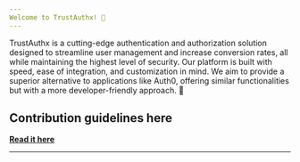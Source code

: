 ```yaml
---
Welcome to TrustAuthx! 👋
---
```


TrustAuthx is a cutting-edge authentication and authorization solution designed to streamline user management and increase conversion rates, all while maintaining the highest level of security. Our platform is built with speed, ease of integration, and customization in mind. We aim to provide a superior alternative to applications like Auth0, offering similar functionalities but with a more developer-friendly approach. 🚀


## Contribution guidelines here

**[Read it here](auth_frontend/contributions.md)**

----

